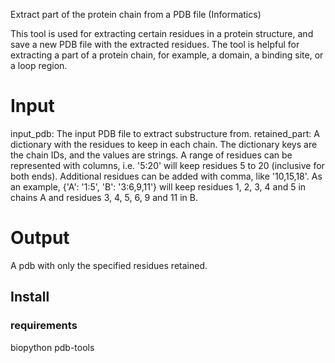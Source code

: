 Extract part of the protein chain from a PDB file (Informatics)

This tool is used for extracting certain residues in a protein structure, and save a new PDB file with the extracted residues. The tool is helpful for extracting a part of a protein chain, for example, a domain, a binding site, or a loop region.

# Input
input_pdb: The input PDB file to extract substructure from.
retained_part: A dictionary with the residues to keep in each chain. The dictionary keys are the chain IDs, and the values are strings. A range of residues can be represented with columns, i.e. '5:20' will keep residues 5 to 20 (inclusive for both ends). Additional residues can be added with comma, like '10,15,18'. As an example, {'A': '1:5', 'B': '3:6,9,11'} will keep residues 1, 2, 3, 4 and 5 in chains A and residues 3, 4, 5, 6, 9 and 11 in B.

# Output
A pdb with only the specified residues retained.


## Install
### requirements
biopython
pdb-tools